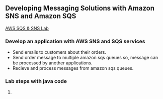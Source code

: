 ## Developing Messaging Solutions with Amazon SNS and Amazon SQS

[AWS SQS & SNS Lab](https://github.com/techiearchive/aws-dev-lab/blob/master/lab-5-sqs-sns/images/lab-5-sqs-sns.png)

### Develop an application with AWS SNS and SQS services
- Send emails to customers about their orders.
- Send order message to multiple amazon sqs queues so, message can be processed by another applications.
- Recieve and process messages from amazon sqs queues.

### Lab steps with java code
1. 
